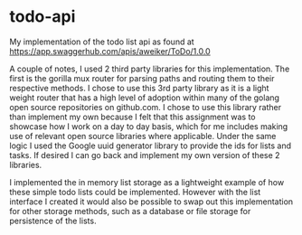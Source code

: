 # todo-api

My implementation of the todo list api as found at https://app.swaggerhub.com/apis/aweiker/ToDo/1.0.0

A couple of notes, I used 2 third party libraries for this implementation. The first is the gorilla mux router for parsing paths and routing them to their respective methods. I chose to use this 3rd party library as it is a light weight router that has a high level of adoption within many of the golang open source repositories on github.com. I chose to use this library rather than implement my own because I felt that this assignment was to showcase how I work on a day to day basis, which for me includes making use of relevant open source libraries where applicable. Under the same logic I used the Google uuid generator library to provide the ids for lists and tasks. If desired I can go back and implement my own version of these 2 libraries.

I implemented the in memory list storage as a lightweight example of how these simple todo lists could be implemented. However with the list interface I created it would also be possible to swap out this implementation for other storage methods, such as a database or file storage for persistence of the lists. 